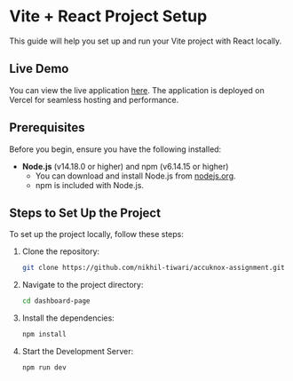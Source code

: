 # Vite + React Project Setup

This guide will help you set up and run your Vite project with React locally.

## Live Demo

You can view the live application [here](https://accuknox-assignment-gray.vercel.app). The application is deployed on Vercel for seamless hosting and performance.

## Prerequisites

Before you begin, ensure you have the following installed:

- **Node.js** (v14.18.0 or higher) and npm (v6.14.15 or higher)
  - You can download and install Node.js from [nodejs.org](https://nodejs.org/).
  - npm is included with Node.js.

## Steps to Set Up the Project

To set up the project locally, follow these steps:

1. Clone the repository:

    ```bash
    git clone https://github.com/nikhil-tiwari/accuknox-assignment.git
    ```

2. Navigate to the project directory:

    ```bash
    cd dashboard-page
    ```

3. Install the dependencies:

    ```bash
    npm install
    ```

4. Start the Development Server:

    ```bash
    npm run dev
    ```